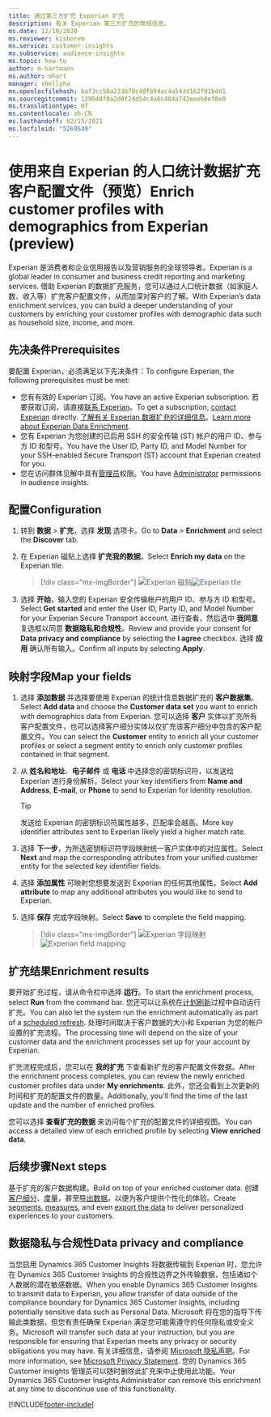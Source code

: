 ```yaml
---
title: 通过第三方扩充 Experian 扩充
description: 有关 Experian 第三方扩充的常规信息。
ms.date: 12/10/2020
ms.reviewer: kishorem
ms.service: customer-insights
ms.subservice: audience-insights
ms.topic: how-to
author: m-hartmann
ms.author: mhart
manager: shellyha
ms.openlocfilehash: baf3cc58a233b70c48fb94ac4a543d162f91bdd1
ms.sourcegitcommit: 139548f8a2d0f24d54c4a6c404a743eeeb8ef8e0
ms.translationtype: HT
ms.contentlocale: zh-CN
ms.lasthandoff: 02/15/2021
ms.locfileid: "5269549"
---
```

# <a name="enrich-customer-profiles-with-demographics-from-experian-preview"></a><span data-ttu-id="3906f-103">使用来自 Experian 的人口统计数据扩充客户配置文件（预览）</span><span class="sxs-lookup"><span data-stu-id="3906f-103">Enrich customer profiles with demographics from Experian (preview)</span></span>

<span data-ttu-id="3906f-104">Experian 是消费者和企业信用报告以及营销服务的全球领导者。</span><span class="sxs-lookup"><span data-stu-id="3906f-104">Experian is a global leader in consumer and business credit reporting and marketing services.</span></span> <span data-ttu-id="3906f-105">借助 Experian 的数据扩充服务，您可以通过人口统计数据（如家庭人数、收入等）扩充客户配置文件，从而加深对客户的了解。</span><span class="sxs-lookup"><span data-stu-id="3906f-105">With Experian’s data enrichment services, you can build a deeper understanding of your customers by enriching your customer profiles with demographic data such as household size, income, and more.</span></span>

## <a name="prerequisites"></a><span data-ttu-id="3906f-106">先决条件</span><span class="sxs-lookup"><span data-stu-id="3906f-106">Prerequisites</span></span>

<span data-ttu-id="3906f-107">要配置 Experian，必须满足以下先决条件：</span><span class="sxs-lookup"><span data-stu-id="3906f-107">To configure Experian, the following prerequisites must be met:</span></span>

- <span data-ttu-id="3906f-108">您有有效的 Experian 订阅。</span><span class="sxs-lookup"><span data-stu-id="3906f-108">You have an active Experian subscription.</span></span> <span data-ttu-id="3906f-109">若要获取订阅，请直接[联系 Experian](https://www.experian.com/marketing-services/contact)。</span><span class="sxs-lookup"><span data-stu-id="3906f-109">To get a subscription, [contact Experian](https://www.experian.com/marketing-services/contact) directly.</span></span> <span data-ttu-id="3906f-110">[了解有关 Experian 数据扩充的详细信息](https://www.experian.com/marketing-services/microsoft?cmpid=ems_web_mci_cdppage)。</span><span class="sxs-lookup"><span data-stu-id="3906f-110">[Learn more about Experian Data Enrichment](https://www.experian.com/marketing-services/microsoft?cmpid=ems_web_mci_cdppage).</span></span>
- <span data-ttu-id="3906f-111">您有 Experian 为您创建的已启用 SSH 的安全传输 (ST) 帐户的用户 ID、参与方 ID 和型号。</span><span class="sxs-lookup"><span data-stu-id="3906f-111">You have the User ID, Party ID, and Model Number for your SSH-enabled Secure Transport (ST) account that Experian created for you.</span></span>
- <span data-ttu-id="3906f-112">您在访问群体见解中具有[管理员](permissions.md#administrator)权限。</span><span class="sxs-lookup"><span data-stu-id="3906f-112">You have [Administrator](permissions.md#administrator) permissions in audience insights.</span></span>

## <a name="configuration"></a><span data-ttu-id="3906f-113">配置</span><span class="sxs-lookup"><span data-stu-id="3906f-113">Configuration</span></span>

1. <span data-ttu-id="3906f-114">转到 **数据** > **扩充**，选择 **发现** 选项卡。</span><span class="sxs-lookup"><span data-stu-id="3906f-114">Go to **Data** > **Enrichment** and select the **Discover** tab.</span></span>

1. <span data-ttu-id="3906f-115">在 Experian 磁贴上选择 **扩充我的数据**。</span><span class="sxs-lookup"><span data-stu-id="3906f-115">Select **Enrich my data** on the Experian tile.</span></span>

   > [!div class="mx-imgBorder"]
   > <span data-ttu-id="3906f-116">![Experian 磁贴](media/experian-tile.png "Experian 磁贴")</span><span class="sxs-lookup"><span data-stu-id="3906f-116">![Experian tile](media/experian-tile.png "Experian tile")</span></span>

1. <span data-ttu-id="3906f-117">选择 **开始**，输入您的 Experian 安全传输帐户的用户 ID、参与方 ID 和型号。</span><span class="sxs-lookup"><span data-stu-id="3906f-117">Select **Get started** and enter the User ID, Party ID, and Model Number for your Experian Secure Transport account.</span></span> <span data-ttu-id="3906f-118">进行查看，然后选中 **我同意** 复选框以同意 **数据隐私和合规性**。</span><span class="sxs-lookup"><span data-stu-id="3906f-118">Review and provide your consent for **Data privacy and compliance** by selecting the **I agree** checkbox.</span></span> <span data-ttu-id="3906f-119">选择 **应用** 确认所有输入。</span><span class="sxs-lookup"><span data-stu-id="3906f-119">Confirm all inputs by selecting **Apply**.</span></span>

## <a name="map-your-fields"></a><span data-ttu-id="3906f-120">映射字段</span><span class="sxs-lookup"><span data-stu-id="3906f-120">Map your fields</span></span>

1.  <span data-ttu-id="3906f-121">选择 **添加数据** 并选择要使用 Experian 的统计信息数据扩充的 **客户数据集**。</span><span class="sxs-lookup"><span data-stu-id="3906f-121">Select **Add data** and choose the **Customer data set** you want to enrich with demographics data from Experian.</span></span> <span data-ttu-id="3906f-122">您可以选择 **客户** 实体以扩充所有客户配置文件，也可以选择客户细分实体以仅扩充该客户细分中包含的客户配置文件。</span><span class="sxs-lookup"><span data-stu-id="3906f-122">You can select the **Customer** entity to enrich all your customer profiles or select a segment entity to enrich only customer profiles contained in that segment.</span></span>

1. <span data-ttu-id="3906f-123">从 **姓名和地址**、**电子邮件** 或 **电话** 中选择您的密钥标识符，以发送给 Experian 进行身份解析。</span><span class="sxs-lookup"><span data-stu-id="3906f-123">Select your key identifiers from **Name and Address**, **E-mail**, or **Phone** to send to Experian for identity resolution.</span></span>

   > [!TIP]
   > <span data-ttu-id="3906f-124">发送给 Experian 的密钥标识符属性越多，匹配率会越高。</span><span class="sxs-lookup"><span data-stu-id="3906f-124">More key identifier attributes sent to Experian likely yield a higher match rate.</span></span>

1. <span data-ttu-id="3906f-125">选择 **下一步**，为所选密钥标识符字段映射统一客户实体中的对应属性。</span><span class="sxs-lookup"><span data-stu-id="3906f-125">Select **Next** and map the corresponding attributes from your unified customer entity for the selected key identifier fields.</span></span>

1. <span data-ttu-id="3906f-126">选择 **添加属性** 可映射您想要发送到 Experian 的任何其他属性。</span><span class="sxs-lookup"><span data-stu-id="3906f-126">Select **Add attribute** to map any additional attributes you would like to send to Experian.</span></span>

1.  <span data-ttu-id="3906f-127">选择 **保存** 完成字段映射。</span><span class="sxs-lookup"><span data-stu-id="3906f-127">Select **Save** to complete the field mapping.</span></span>

    > [!div class="mx-imgBorder"]
    > <span data-ttu-id="3906f-128">![Experian 字段映射](media/experian-field-mapping.png "Experian 字段映射")</span><span class="sxs-lookup"><span data-stu-id="3906f-128">![Experian field mapping](media/experian-field-mapping.png "Experian field mapping")</span></span>

## <a name="enrichment-results"></a><span data-ttu-id="3906f-129">扩充结果</span><span class="sxs-lookup"><span data-stu-id="3906f-129">Enrichment results</span></span>

<span data-ttu-id="3906f-130">要开始扩充过程，请从命令栏中选择 **运行**。</span><span class="sxs-lookup"><span data-stu-id="3906f-130">To start the enrichment process, select **Run** from the command bar.</span></span> <span data-ttu-id="3906f-131">您还可以让系统在[计划刷新](system.md#schedule-tab)过程中自动运行扩充。</span><span class="sxs-lookup"><span data-stu-id="3906f-131">You can also let the system run the enrichment automatically as part of a [scheduled refresh](system.md#schedule-tab).</span></span> <span data-ttu-id="3906f-132">处理时间取决于客户数据的大小和 Experian 为您的帐户设置的扩充流程。</span><span class="sxs-lookup"><span data-stu-id="3906f-132">The processing time will depend on the size of your customer data and the enrichment processes set up for your account by Experian.</span></span>

<span data-ttu-id="3906f-133">扩充流程完成后，您可以在 **我的扩充** 下查看新扩充的客户配置文件数据。</span><span class="sxs-lookup"><span data-stu-id="3906f-133">After the enrichment process completes, you can review the newly enriched customer profiles data under **My enrichments**.</span></span> <span data-ttu-id="3906f-134">此外，您还会看到上次更新的时间和扩充的配置文件的数量。</span><span class="sxs-lookup"><span data-stu-id="3906f-134">Additionally, you'll find the time of the last update and the number of enriched profiles.</span></span>

<span data-ttu-id="3906f-135">您可以选择 **查看扩充的数据** 来访问每个扩充的配置文件的详细视图。</span><span class="sxs-lookup"><span data-stu-id="3906f-135">You can access a detailed view of each enriched profile by selecting **View enriched data**.</span></span>

## <a name="next-steps"></a><span data-ttu-id="3906f-136">后续步骤</span><span class="sxs-lookup"><span data-stu-id="3906f-136">Next steps</span></span>

<span data-ttu-id="3906f-137">基于扩充的客户数据构建。</span><span class="sxs-lookup"><span data-stu-id="3906f-137">Build on top of your enriched customer data.</span></span> <span data-ttu-id="3906f-138">创建[客户细分](segments.md)、[度量](measures.md)，甚至[导出数据](export-destinations.md)，以便为客户提供个性化的体验。</span><span class="sxs-lookup"><span data-stu-id="3906f-138">Create [segments](segments.md), [measures](measures.md), and even [export the data](export-destinations.md) to deliver personalized experiences to your customers.</span></span>

## <a name="data-privacy-and-compliance"></a><span data-ttu-id="3906f-139">数据隐私与合规性</span><span class="sxs-lookup"><span data-stu-id="3906f-139">Data privacy and compliance</span></span>

<span data-ttu-id="3906f-140">当您启用 Dynamics 365 Customer Insights 将数据传输到 Experian 时，您允许在 Dynamics 365 Customer Insights 的合规性边界之外传输数据，包括诸如个人数据的潜在敏感数据。</span><span class="sxs-lookup"><span data-stu-id="3906f-140">When you enable Dynamics 365 Customer Insights to transmit data to Experian, you allow transfer of data outside of the compliance boundary for Dynamics 365 Customer Insights, including potentially sensitive data such as Personal Data.</span></span> <span data-ttu-id="3906f-141">Microsoft 将在您的指导下传输此类数据，但您有责任确保 Experian 满足您可能需遵守的任何隐私或安全义务。</span><span class="sxs-lookup"><span data-stu-id="3906f-141">Microsoft will transfer such data at your instruction, but you are responsible for ensuring that Experian meets any privacy or security obligations you may have.</span></span> <span data-ttu-id="3906f-142">有关详细信息，请参阅 [Microsoft 隐私声明](https://go.microsoft.com/fwlink/?linkid=396732)。</span><span class="sxs-lookup"><span data-stu-id="3906f-142">For more information, see [Microsoft Privacy Statement](https://go.microsoft.com/fwlink/?linkid=396732).</span></span>
<span data-ttu-id="3906f-143">您的 Dynamics 365 Customer Insights 管理员可以随时删除此扩充来中止使用此功能。</span><span class="sxs-lookup"><span data-stu-id="3906f-143">Your Dynamics 365 Customer Insights Administrator can remove this enrichment at any time to discontinue use of this functionality.</span></span>


[!INCLUDE[footer-include](../includes/footer-banner.md)]